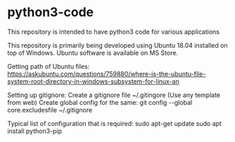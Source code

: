 # python3-code
This repository is intended to have python3 code for various applications

This repository is primarily being developed using Ubuntu 18.04 installed on top of Windows.
Ubuntu software is available on MS Store.

Getting path of Ubuntu files:
https://askubuntu.com/questions/759880/where-is-the-ubuntu-file-system-root-directory-in-windows-subsystem-for-linux-an


Setting up gitignore:
Create a gitignore file ~/.gitingore (Use any template from web)
Create global config for the same: git config --global core.excludesfile ~/.gitignore


Typical list of configuration that is required:
    sudo apt-get update
    sudo apt install python3-pip
